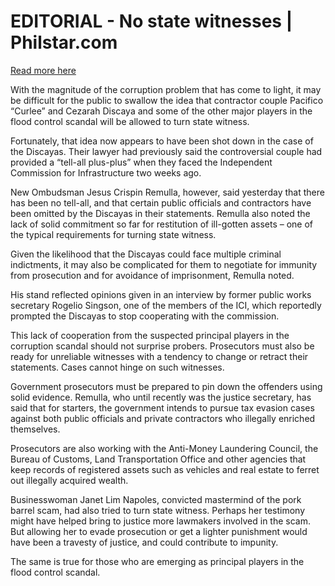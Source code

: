 # EDITORIAL - No state witnesses | Philstar.com

[Read more here](https://www.philstar.com/opinion/2025/10/16/2480128/editorial-no-state-witnesses)

With the magnitude of the corruption problem that has come to light, it may be difficult for the public to swallow the idea that contractor couple Pacifico “Curlee” and Cezarah Discaya and some of the other major players in the flood control scandal will be allowed to turn state witness.

Fortunately, that idea now appears to have been shot down in the case of the Discayas. Their lawyer had previously said the controversial couple had provided a “tell-all plus-plus” when they faced the Independent Commission for Infrastructure two weeks ago.

New Ombudsman Jesus Crispin Remulla, however, said yesterday that there has been no tell-all, and that certain public officials and contractors have been omitted by the Discayas in their statements. Remulla also noted the lack of solid commitment so far for restitution of ill-gotten assets – one of the typical requirements for turning state witness.

Given the likelihood that the Discayas could face multiple criminal indictments, it may also be complicated for them to negotiate for immunity from prosecution and for avoidance of imprisonment, Remulla noted.

His stand reflected opinions given in an interview by former public works secretary Rogelio Singson, one of the members of the ICI, which reportedly prompted the Discayas to stop cooperating with the commission.

This lack of cooperation from the suspected principal players in the corruption scandal should not surprise probers. Prosecutors must also be ready for unreliable witnesses with a tendency to change or retract their statements. Cases cannot hinge on such witnesses.

Government prosecutors must be prepared to pin down the offenders using solid evidence. Remulla, who until recently was the justice secretary, has said that for starters, the government intends to pursue tax evasion cases against both public officials and private contractors who illegally enriched themselves.

Prosecutors are also working with the Anti-Money Laundering Council, the Bureau of Customs, Land Transportation Office and other agencies that keep records of registered assets such as vehicles and real estate to ferret out illegally acquired wealth.

Businesswoman Janet Lim Napoles, convicted mastermind of the pork barrel scam, had also tried to turn state witness. Perhaps her testimony might have helped bring to justice more lawmakers involved in the scam. But allowing her to evade prosecution or get a lighter punishment would have been a travesty of justice, and could contribute to impunity.

The same is true for those who are emerging as principal players in the flood control scandal.